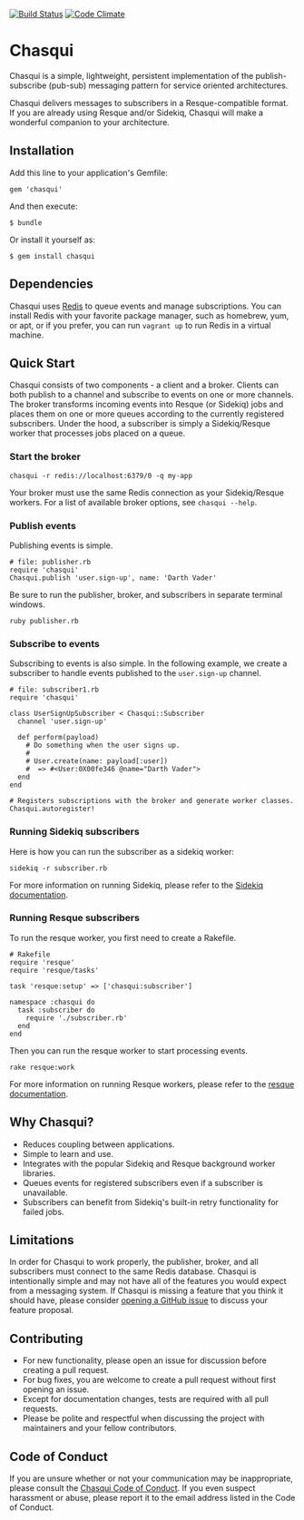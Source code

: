 [![Build Status](https://travis-ci.org/jbgo/chasqui.svg?branch=master)](https://travis-ci.org/jbgo/chasqui)
[![Code Climate](https://codeclimate.com/github/jbgo/chasqui/badges/gpa.svg)](https://codeclimate.com/github/jbgo/chasqui)

# Chasqui

Chasqui is a simple, lightweight, persistent implementation of the
publish-subscribe (pub-sub) messaging pattern for service oriented
architectures.

Chasqui delivers messages to subscribers in a Resque-compatible format. If you
are already using Resque and/or Sidekiq, Chasqui will make a wonderful
companion to your architecture.

## Installation

Add this line to your application's Gemfile:

    gem 'chasqui'

And then execute:

    $ bundle

Or install it yourself as:

    $ gem install chasqui

## Dependencies

Chasqui uses [Redis](http://redis.io/) to queue events and manage
subscriptions. You can install Redis with your favorite package manager, such
as homebrew, yum, or apt, or if you prefer, you can run `vagrant up` to run
Redis in a virtual machine.

## Quick Start

Chasqui consists of two components - a client and a broker. Clients can both
publish to a channel and subscribe to events on one or more channels. The
broker transforms incoming events into Resque (or Sidekiq) jobs and places them
on one or more queues according to the currently registered subscribers. Under
the hood, a subscriber is simply a Sidekiq/Resque worker that processes jobs
placed on a queue.

### Start the broker

    chasqui -r redis://localhost:6379/0 -q my-app

Your broker must use the same Redis connection as your Sidekiq/Resque workers.
For a list of available broker options, see `chasqui --help`.

### Publish events

Publishing events is simple.

    # file: publisher.rb
    require 'chasqui'
    Chasqui.publish 'user.sign-up', name: 'Darth Vader'

Be sure to run the publisher, broker, and subscribers in separate terminal
windows.

    ruby publisher.rb

### Subscribe to events

Subscribing to events is also simple. In the following example, we create a
subscriber to handle events published to the `user.sign-up` channel.

    # file: subscriber1.rb
    require 'chasqui'

    class UserSignUpSubscriber < Chasqui::Subscriber
      channel 'user.sign-up'

      def perform(payload)
        # Do something when the user signs up.
        #
        # User.create(name: payload[:user])
        #  => #<User:0X00fe346 @name="Darth Vader">
      end
    end

    # Registers subscriptions with the broker and generate worker classes.
    Chasqui.autoregister!

### Running Sidekiq subscribers

Here is how you can run the subscriber as a sidekiq worker:

    sidekiq -r subscriber.rb

For more information on running Sidekiq, please refer to the
[Sidekiq documentation](https://github.com/mperham/sidekiq).

### Running Resque subscribers

To run the resque worker, you first need to create a Rakefile.

    # Rakefile
    require 'resque'
    require 'resque/tasks'

    task 'resque:setup' => ['chasqui:subscriber']

    namespace :chasqui do
      task :subscriber do
        require './subscriber.rb'
      end
    end

Then you can run the resque worker to start processing events.

    rake resque:work

For more information on running Resque workers, please refer to
the [resque documentation](https://github.com/resque/resque).

## Why Chasqui?

* Reduces coupling between applications.
* Simple to learn and use.
* Integrates with the popular Sidekiq and Resque background worker libraries.
* Queues events for registered subscribers even if a subscriber is unavailable.
* Subscribers can benefit from Sidekiq's built-in retry functionality for
  failed jobs.

## Limitations

In order for Chasqui to work properly, the publisher, broker, and all
subscribers must connect to the same Redis database. Chasqui is intentionally
simple and may not have all of the features you would expect from a messaging
system. If Chasqui is missing a feature that you think it should have, please
consider [opening a GitHub issue](https://github.com/jbgo/chasqui/issues/new)
to discuss your feature proposal. 

## Contributing

* For new functionality, please open an issue for discussion before creating a
  pull request.
* For bug fixes, you are welcome to create a pull request without first opening
  an issue.
* Except for documentation changes, tests are required with all pull requests.
* Please be polite and respectful when discussing the project with maintainers
  and your fellow contributors.

## Code of Conduct

If you are unsure whether or not your communication may be inappropriate,
please consult the [Chasqui Code of Conduct](code-of-conduct.md).  If you even
suspect harassment or abuse, please report it to the email address listed in
the Code of Conduct.
